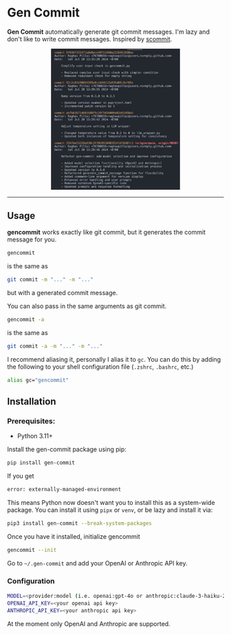 # Gen Commit

**Gen Commit** automatically generate git commit messages. I'm lazy and don't like to write commit messages. Inspired by [scommit](https://github.com/Globe-Engineer/semantic-commit).

<p align="center">
  <img src="assets/logs.png" alt="Wow!" width="300" height="auto">
</p>

---

## Usage

**gencommit** works exactly like git commit, but it generates the commit message for you.

```bash
gencommit
```

is the same as

```bash
git commit -m "..." -m "..."
```

but with a generated commit message.

You can also pass in the same arguments as git commit.

```bash
gencommit -a
```

is the same as

```bash
git commit -a -m "..." -m "..."
```

I recommend aliasing it, personally I alias it to `gc`. You can do this by adding the following to your shell configuration file (`.zshrc`, `.bashrc`, etc.)

```bash
alias gc="gencommit"
```

## Installation

### Prerequisites:

- Python 3.11+

Install the gen-commit package using pip:

```bash
pip install gen-commit
```

If you get

```bash
error: externally-managed-environment
```

This means Python now doesn't want you to install this as a system-wide package. You can install it using `pipx` or `venv`, or be lazy and install it via:

```bash
pip3 install gen-commit --break-system-packages
```

Once you have it installed, initialize gencommit

```bash
gencommit --init
```

Go to `~/.gen-commit` and add your OpenAI or Anthropic API key.

### Configuration

```bash
MODEL=<provider:model (i.e. openai:gpt-4o or anthropic:claude-3-haiku-20240307)>
OPENAI_API_KEY=<your openai api key>
ANTHROPIC_API_KEY=<your anthropic api key>
```

At the moment only OpenAI and Anthropic are supported.
